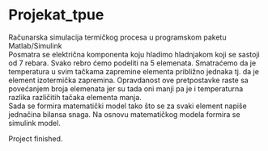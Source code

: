 # Projekat_tpue
Računarska simulacija termičkog procesa u programskom paketu Matlab/Simulink  
Posmatra se električna komponenta koju hladimo hladnjakom koji se sastoji od 7 rebara. Svako rebro ćemo podeliti na 5 elemenata. Smatraćemo da je temperatura u svim tačkama zapremine elementa približno jednaka tj. da je element izotermička zapremina. Opravdanost ove pretpostavke raste sa povećanjem broja elemenata jer su tada oni manji pa je i temperaturna razlika različitih tačaka elementa manja.  
Sada se formira matematički model tako što se za svaki element napiše jednačina bilansa snaga. Na osnovu matematičkog modela formira se simulink model.  

Project finished.

